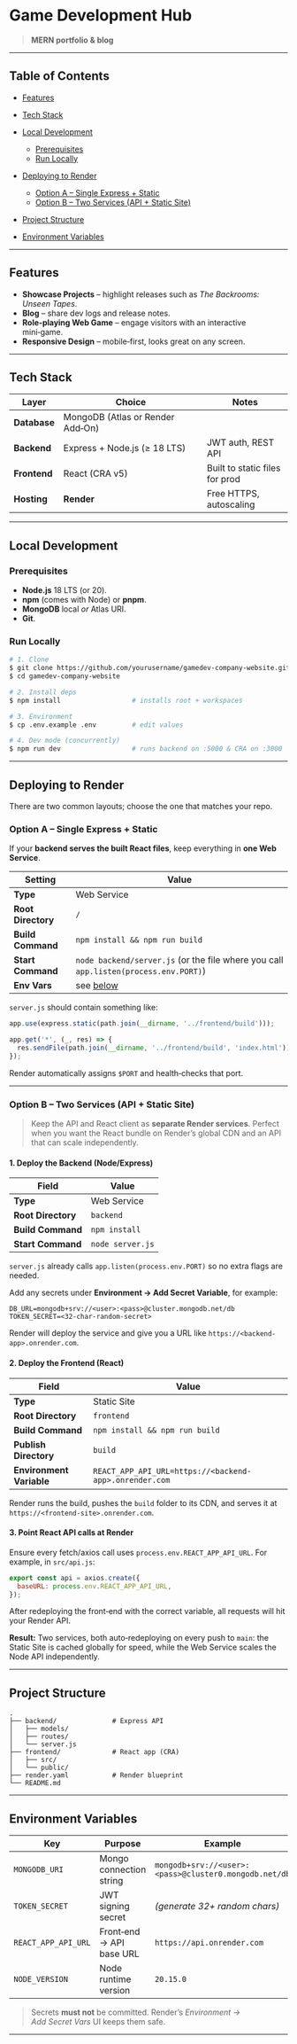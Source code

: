 # Game Development Hub

> **MERN portfolio & blog**

---

## Table of Contents

* [Features](#features)
* [Tech Stack](#tech-stack)
* [Local Development](#local-development)

  * [Prerequisites](#prerequisites)
  * [Run Locally](#run-locally)
* [Deploying to Render](#-deploying-to-render)

  * [Option A – Single Express + Static](#optiona)
  * [Option B – Two Services (API + Static Site)](#optionb)
* [Project Structure](#project-structure)
* [Environment Variables](#environment-variables)

---

## Features

* **Showcase Projects** – highlight releases such as *The Backrooms: Unseen Tapes*.
* **Blog** – share dev logs and release notes.
* **Role‑playing Web Game** – engage visitors with an interactive mini‑game.
* **Responsive Design** – mobile‑first, looks great on any screen.

---

## Tech Stack

| Layer        | Choice                           | Notes                          |
| ------------ | -------------------------------- | ------------------------------ |
| **Database** | MongoDB (Atlas or Render Add‑On) |                                |
| **Backend**  | Express + Node.js (≥ 18 LTS)     | JWT auth, REST API             |
| **Frontend** | React (CRA v5)                   | Built to static files for prod |
| **Hosting**  | **Render**                       | Free HTTPS, autoscaling        |

---

## Local Development

### Prerequisites

* **Node.js** 18 LTS (or 20).
* **npm** (comes with Node) or **pnpm**.
* **MongoDB** local *or* Atlas URI.
* **Git**.

### Run Locally

```bash
# 1. Clone
$ git clone https://github.com/yourusername/gamedev-company-website.git
$ cd gamedev-company-website

# 2. Install deps
$ npm install                  # installs root + workspaces

# 3. Environment
$ cp .env.example .env         # edit values

# 4. Dev mode (concurrently)
$ npm run dev                  # runs backend on :5000 & CRA on :3000
```

---

## Deploying to Render

There are two common layouts; choose the one that matches your repo.

### <a name="optiona"></a>Option A – Single Express + Static

If your **backend serves the built React files**, keep everything in **one Web Service**.

| Setting            | Value                                                                                |
| ------------------ | ------------------------------------------------------------------------------------ |
| **Type**           | Web Service                                                                          |
| **Root Directory** | `/`                                                                                  |
| **Build Command**  | `npm install && npm run build`                                                       |
| **Start Command**  | `node backend/server.js` (or the file where you call `app.listen(process.env.PORT)`) |
| **Env Vars**       | see [below](#environment-variables)                                                  |

`server.js` should contain something like:

```js
app.use(express.static(path.join(__dirname, '../frontend/build')));

app.get('*', (_, res) => {
  res.sendFile(path.join(__dirname, '../frontend/build', 'index.html'));
});
```

Render automatically assigns `$PORT` and health‑checks that port.

---

### <a name="optionb"></a>Option B – Two Services (API + Static Site)

> Keep the API and React client as **separate Render services**. Perfect when you want the React bundle on Render’s global CDN and an API that can scale independently.

#### 1. Deploy the Backend (Node/Express)

| Field              | Value            |
| ------------------ | ---------------- |
| **Type**           | Web Service      |
| **Root Directory** | `backend`        |
| **Build Command**  | `npm install`    |
| **Start Command**  | `node server.js` |

`server.js` already calls `app.listen(process.env.PORT)` so no extra flags are needed.

Add any secrets under **Environment → Add Secret Variable**, for example:

```env
DB_URL=mongodb+srv://<user>:<pass>@cluster.mongodb.net/db
TOKEN_SECRET=<32‑char‑random‑secret>
```

Render will deploy the service and give you a URL like `https://<backend-app>.onrender.com`.

#### 2. Deploy the Frontend (React)

| Field                    | Value                                                  |
| ------------------------ | ------------------------------------------------------ |
| **Type**                 | Static Site                                            |
| **Root Directory**       | `frontend`                                             |
| **Build Command**        | `npm install && npm run build`                         |
| **Publish Directory**    | `build`                                                |
| **Environment Variable** | `REACT_APP_API_URL=https://<backend-app>.onrender.com` |

Render runs the build, pushes the `build` folder to its CDN, and serves it at `https://<frontend-site>.onrender.com`.

#### 3. Point React API calls at Render

Ensure every fetch/axios call uses `process.env.REACT_APP_API_URL`.
For example, in `src/api.js`:

```js
export const api = axios.create({
  baseURL: process.env.REACT_APP_API_URL,
});
```

After redeploying the front‑end with the correct variable, all requests will hit your Render API.

**Result:** Two services, both auto‑redeploying on every push to `main`: the Static Site is cached globally for speed, while the Web Service scales the Node API independently.

---

## Project Structure

```
.
├── backend/              # Express API
│   ├── models/
│   ├── routes/
│   └── server.js
├── frontend/             # React app (CRA)
│   ├── src/
│   └── public/
├── render.yaml           # Render blueprint
└── README.md
```

---

## Environment Variables

| Key                 | Purpose                  | Example                                               |
| ------------------- | ------------------------ | ----------------------------------------------------- |
| `MONGODB_URI`       | Mongo connection string  | `mongodb+srv://<user>:<pass>@cluster0.mongodb.net/db` |
| `TOKEN_SECRET`      | JWT signing secret       | *(generate 32+ random chars)*                         |
| `REACT_APP_API_URL` | Front‑end → API base URL | `https://api.onrender.com`                            |
| `NODE_VERSION`      | Node runtime version     | `20.15.0`                                             |

> Secrets **must not** be committed. Render’s *Environment → Add Secret Vars* UI keeps them safe.

---
